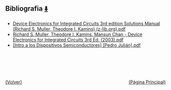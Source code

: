 
<html>
<body>
<h2>Bibliografia <a href="https://downgit.github.io/#/home?url=https://github.com/Apuntes-FIUBA/Apuntes-Electronica/tree/main/86 - Electrónica/8603 - Dispositivos Semiconductores/Bibliografia" style="font-size:20px">  ⬇️ </a></h2>
<ul>
    <li><a href="Device Electronics for Integrated Circuits 3rd edition Solutions Manual (Richard S. Muller, Theodore I. Kamins) (z-lib.org).pdf">Device Electronics for Integrated Circuits 3rd edition Solutions Manual (Richard S. Muller, Theodore I. Kamins) (z-lib.org).pdf</a></li>
    <li><a href="Richard S. Muller, Theodore I. Kamins, Mansun Chan - Device Electronics for Integrated Circuits 3rd Ed. (2003).pdf">Richard S. Muller, Theodore I. Kamins, Mansun Chan - Device Electronics for Integrated Circuits 3rd Ed. (2003).pdf</a></li>
    <li><a href="[Intro a los Dispositivos Semiconductores] [Pedro Julián].pdf">[Intro a los Dispositivos Semiconductores] [Pedro Julián].pdf</a></li>
</ul>
</body>
</html>





<br><br><br><br><br><a href="../" style="float: left">(Volver)</a> <a href="https://apuntes-fiuba.github.io/Apuntes-Electronica" style="float: right">(Página Principal)</a>
